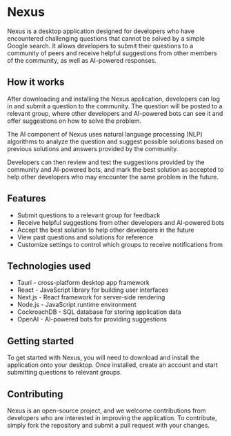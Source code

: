 # **Nexus**

Nexus is a desktop application designed for developers who have encountered challenging questions that cannot be solved by a simple Google search. It allows developers to submit their questions to a community of peers and receive helpful suggestions from other members of the community, as well as AI-powered responses.

## **How it works**

After downloading and installing the Nexus application, developers can log in and submit a question to the community. The question will be posted to a relevant group, where other developers and AI-powered bots can see it and offer suggestions on how to solve the problem.

The AI component of Nexus uses natural language processing (NLP) algorithms to analyze the question and suggest possible solutions based on previous solutions and answers provided by the community.

Developers can then review and test the suggestions provided by the community and AI-powered bots, and mark the best solution as accepted to help other developers who may encounter the same problem in the future.

## **Features**

- Submit questions to a relevant group for feedback
- Receive helpful suggestions from other developers and AI-powered bots
- Accept the best solution to help other developers in the future
- View past questions and solutions for reference
- Customize settings to control which groups to receive notifications from

## **Technologies used**

- Tauri - cross-platform desktop app framework
- React - JavaScript library for building user interfaces
- Next.js - React framework for server-side rendering
- Node.js - JavaScript runtime environment
- CockroachDB - SQL database for storing application data
- OpenAI - AI-powered bots for providing suggestions

## **Getting started**

To get started with Nexus, you will need to download and install the application onto your desktop. Once installed, create an account and start submitting questions to relevant groups.

## **Contributing**

Nexus is an open-source project, and we welcome contributions from developers who are interested in improving the application. To contribute, simply fork the repository and submit a pull request with your changes.
